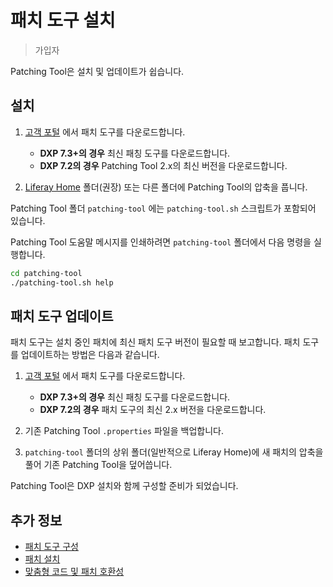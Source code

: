 # 패치 도구 설치

> 가입자

Patching Tool은 설치 및 업데이트가 쉽습니다.

## 설치

1. [고객 포털](https://customer.liferay.com/downloads) 에서 패치 도구를 다운로드합니다.

    * **DXP 7.3+의 경우** 최신 패칭 도구를 다운로드합니다.
    * **DXP 7.2의 경우** Patching Tool 2.x의 최신 버전을 다운로드합니다.

1. [Liferay Home](../../reference/liferay-home.md) 폴더(권장) 또는 다른 폴더에 Patching Tool의 압축을 풉니다.

Patching Tool 폴더 `patching-tool` 에는 `patching-tool.sh` 스크립트가 포함되어 있습니다.

Patching Tool 도움말 메시지를 인쇄하려면 `patching-tool` 폴더에서 다음 명령을 실행합니다.

```bash
cd patching-tool
./patching-tool.sh help
```

## 패치 도구 업데이트

패치 도구는 설치 중인 패치에 최신 패치 도구 버전이 필요할 때 보고합니다. 패치 도구를 업데이트하는 방법은 다음과 같습니다.

1. [고객 포털](https://customer.liferay.com/downloads) 에서 패치 도구를 다운로드합니다.

    * **DXP 7.3+의 경우** 최신 패칭 도구를 다운로드합니다.
    * **DXP 7.2의 경우** 패치 도구의 최신 2.x 버전을 다운로드합니다.

1. 기존 Patching Tool `.properties` 파일을 백업합니다.

1. `patching-tool` 폴더의 상위 폴더(일반적으로 Liferay Home)에 새 패치의 압축을 풀어 기존 Patching Tool을 덮어씁니다.

Patching Tool은 DXP 설치와 함께 구성할 준비가 되었습니다.

## 추가 정보

* [패치 도구 구성](./configuring-the-patching-tool.md)
* [패치 설치](../patching-dxp-7-3-and-earlier/installing-patches-for-dxp-7-3-and-earlier.md)
* [맞춤형 코드 및 패치 호환성](../patching-dxp-7-3-and-earlier/advanced-patching-for-dxp-7-2/custom-code-and-patch-compatibility.md)